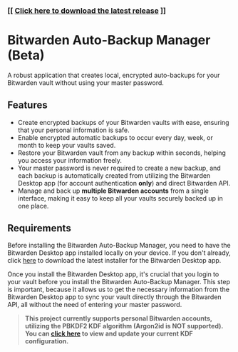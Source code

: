 ### **[[ <a href='https://github.com/BrianWalczak/Bitwarden-Auto-Backup-Manager/releases/latest/download/Bitwarden_Auto-Backup_Manager.exe'>Click here to download the latest release</a> ]]**


# Bitwarden Auto-Backup Manager (Beta)
A robust application that creates local, encrypted auto-backups for your Bitwarden vault without using your master password.

## Features
- Create encrypted backups of your Bitwarden vaults with ease, ensuring that your personal information is safe.
- Enable encrypted automatic backups to occur every day, week, or month to keep your vaults saved.
- Restore your Bitwarden vault from any backup within seconds, helping you access your information freely.
- Your master password is never required to create a new backup, and each backup is automatically created from utilizing the Bitwarden Desktop app (for account authentication **only**) and direct Bitwarden API.
- Manage and back up **multiple Bitwarden accounts** from a single interface, making it easy to keep all your vaults securely backed up in one place.

## Requirements
Before installing the Bitwarden Auto-Backup Manager, you need to have the Bitwarden Desktop app installed locally on your device. If you don't already, click <a href='https://vault.bitwarden.com/download/?app=desktop&platform=windows'>here</a> to download the latest installer for the Bitwarden Desktop app.

Once you install the Bitwarden Desktop app, it's crucial that you login to your vault before you install the Bitwarden Auto-Backup Manager. This step is important, because it allows us to get the necessary information from the Bitwarden Desktop app to sync your vault directly through the Bitwarden API, all without the need of entering your master password.

> **This project currently supports personal Bitwarden accounts, utilizing the PBKDF2 KDF algorithm (Argon2id is NOT supported). You can [click here](https://vault.bitwarden.com/#/settings/security/security-keys) to view and update your current KDF configuration.**
